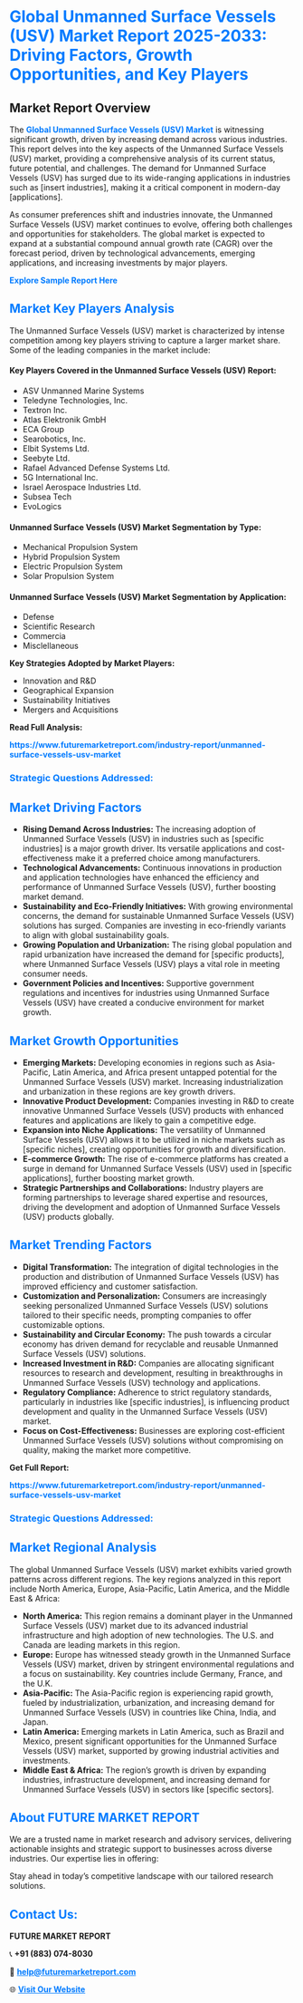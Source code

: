 <h1 style="color: #007BFF;">Global Unmanned Surface Vessels (USV) Market Report 2025-2033: Driving Factors, Growth Opportunities, and Key Players</h1>

<section id="overview">
<h2>Market Report Overview</h2>
<p>The <a href="https://www.futuremarketreport.com/industry-report/unmanned-surface-vessels-usv-market" style="color: #007BFF; text-decoration: none;"><strong>Global Unmanned Surface Vessels (USV) Market</strong></a> is witnessing significant growth, driven by increasing demand across various industries. This report delves into the key aspects of the Unmanned Surface Vessels (USV) market, providing a comprehensive analysis of its current status, future potential, and challenges. The demand for Unmanned Surface Vessels (USV) has surged due to its wide-ranging applications in industries such as [insert industries], making it a critical component in modern-day [applications].</p>
<p>As consumer preferences shift and industries innovate, the Unmanned Surface Vessels (USV) market continues to evolve, offering both challenges and opportunities for stakeholders. The global market is expected to expand at a substantial compound annual growth rate (CAGR) over the forecast period, driven by technological advancements, emerging applications, and increasing investments by major players.</p>
</section>

<section id="overview">
<p><a href="https://www.futuremarketreport.com/request-sample/reportId=57776" style="color: #007BFF; text-decoration: none;"><strong>Explore Sample Report Here</strong></a></p>
</section>

<section id="key-players">
<h2 style="color: #007BFF;">Market Key Players Analysis</h2>
<p>The Unmanned Surface Vessels (USV) market is characterized by intense competition among key players striving to capture a larger market share. Some of the leading companies in the market include:</p>
<h4>Key Players Covered in the Unmanned Surface Vessels (USV) Report:</h4>
<ul><li>ASV Unmanned Marine Systems</li><li>Teledyne Technologies, Inc.</li><li>Textron Inc.</li><li>Atlas Elektronik GmbH</li><li>ECA Group</li><li>Searobotics, Inc.</li><li>Elbit Systems Ltd.</li><li>Seebyte Ltd.</li><li>Rafael Advanced Defense Systems Ltd.</li><li>5G International Inc.</li><li>Israel Aerospace Industries Ltd.</li><li>Subsea Tech</li><li>EvoLogics</li></ul>
<h4>Unmanned Surface Vessels (USV) Market Segmentation by Type:</h4>
<ul><li>Mechanical Propulsion System</li><li>Hybrid Propulsion System</li><li>Electric Propulsion System</li><li>Solar Propulsion System</li></ul>

<h4>Unmanned Surface Vessels (USV) Market Segmentation by Application:</h4>
<ul><li>Defense</li><li>Scientific Research</li><li>Commercia</li><li>Misclellaneous</li></ul>
<p><strong>Key Strategies Adopted by Market Players:</strong></p>
<ul>
<li>Innovation and R&D</li>
<li>Geographical Expansion</li>
<li>Sustainability Initiatives</li>
<li>Mergers and Acquisitions</li>
</ul>
</section>

<section>
<p><strong>Read Full Analysis: </strong></p><a href="https://www.futuremarketreport.com/industry-report/unmanned-surface-vessels-usv-market" style="color: #007BFF; text-decoration: none;"><strong>https://www.futuremarketreport.com/industry-report/unmanned-surface-vessels-usv-market</strong></a>
<h3 style="color: #007BFF;">Strategic Questions Addressed:</h3>
</section>

<section id="driving-factors">
<h2 style="color: #007BFF;">Market Driving Factors</h2>
<ul>
<li><strong>Rising Demand Across Industries:</strong> The increasing adoption of Unmanned Surface Vessels (USV) in industries such as [specific industries] is a major growth driver. Its versatile applications and cost-effectiveness make it a preferred choice among manufacturers.</li>
<li><strong>Technological Advancements:</strong> Continuous innovations in production and application technologies have enhanced the efficiency and performance of Unmanned Surface Vessels (USV), further boosting market demand.</li>
<li><strong>Sustainability and Eco-Friendly Initiatives:</strong> With growing environmental concerns, the demand for sustainable Unmanned Surface Vessels (USV) solutions has surged. Companies are investing in eco-friendly variants to align with global sustainability goals.</li>
<li><strong>Growing Population and Urbanization:</strong> The rising global population and rapid urbanization have increased the demand for [specific products], where Unmanned Surface Vessels (USV) plays a vital role in meeting consumer needs.</li>
<li><strong>Government Policies and Incentives:</strong> Supportive government regulations and incentives for industries using Unmanned Surface Vessels (USV) have created a conducive environment for market growth.</li>
</ul>
</section>

<section id="growth-opportunities">
<h2 style="color: #007BFF;">Market Growth Opportunities</h2>
<ul>
<li><strong>Emerging Markets:</strong> Developing economies in regions such as Asia-Pacific, Latin America, and Africa present untapped potential for the Unmanned Surface Vessels (USV) market. Increasing industrialization and urbanization in these regions are key growth drivers.</li>
<li><strong>Innovative Product Development:</strong> Companies investing in R&D to create innovative Unmanned Surface Vessels (USV) products with enhanced features and applications are likely to gain a competitive edge.</li>
<li><strong>Expansion into Niche Applications:</strong> The versatility of Unmanned Surface Vessels (USV) allows it to be utilized in niche markets such as [specific niches], creating opportunities for growth and diversification.</li>
<li><strong>E-commerce Growth:</strong> The rise of e-commerce platforms has created a surge in demand for Unmanned Surface Vessels (USV) used in [specific applications], further boosting market growth.</li>
<li><strong>Strategic Partnerships and Collaborations:</strong> Industry players are forming partnerships to leverage shared expertise and resources, driving the development and adoption of Unmanned Surface Vessels (USV) products globally.</li>
</ul>
</section>

<section id="trending-factors">
<h2 style="color: #007BFF;">Market Trending Factors</h2>
<ul>
<li><strong>Digital Transformation:</strong> The integration of digital technologies in the production and distribution of Unmanned Surface Vessels (USV) has improved efficiency and customer satisfaction.</li>
<li><strong>Customization and Personalization:</strong> Consumers are increasingly seeking personalized Unmanned Surface Vessels (USV) solutions tailored to their specific needs, prompting companies to offer customizable options.</li>
<li><strong>Sustainability and Circular Economy:</strong> The push towards a circular economy has driven demand for recyclable and reusable Unmanned Surface Vessels (USV) solutions.</li>
<li><strong>Increased Investment in R&D:</strong> Companies are allocating significant resources to research and development, resulting in breakthroughs in Unmanned Surface Vessels (USV) technology and applications.</li>
<li><strong>Regulatory Compliance:</strong> Adherence to strict regulatory standards, particularly in industries like [specific industries], is influencing product development and quality in the Unmanned Surface Vessels (USV) market.</li>
<li><strong>Focus on Cost-Effectiveness:</strong> Businesses are exploring cost-efficient Unmanned Surface Vessels (USV) solutions without compromising on quality, making the market more competitive.</li>
</ul>
</section>

<section>
<p><strong>Get Full Report: </strong></p><a href="https://www.futuremarketreport.com/industry-report/unmanned-surface-vessels-usv-market" style="color: #007BFF; text-decoration: none;"><strong>https://www.futuremarketreport.com/industry-report/unmanned-surface-vessels-usv-market</strong></a>
<h3 style="color: #007BFF;">Strategic Questions Addressed:</h3>
</section>


<section id="regional-analysis">
<h2 style="color: #007BFF;">Market Regional Analysis</h2>
<p>The global Unmanned Surface Vessels (USV) market exhibits varied growth patterns across different regions. The key regions analyzed in this report include North America, Europe, Asia-Pacific, Latin America, and the Middle East & Africa:</p>
<ul>
<li><strong>North America:</strong> This region remains a dominant player in the Unmanned Surface Vessels (USV) market due to its advanced industrial infrastructure and high adoption of new technologies. The U.S. and Canada are leading markets in this region.</li>
<li><strong>Europe:</strong> Europe has witnessed steady growth in the Unmanned Surface Vessels (USV) market, driven by stringent environmental regulations and a focus on sustainability. Key countries include Germany, France, and the U.K.</li>
<li><strong>Asia-Pacific:</strong> The Asia-Pacific region is experiencing rapid growth, fueled by industrialization, urbanization, and increasing demand for Unmanned Surface Vessels (USV) in countries like China, India, and Japan.</li>
<li><strong>Latin America:</strong> Emerging markets in Latin America, such as Brazil and Mexico, present significant opportunities for the Unmanned Surface Vessels (USV) market, supported by growing industrial activities and investments.</li>
<li><strong>Middle East & Africa:</strong> The region’s growth is driven by expanding industries, infrastructure development, and increasing demand for Unmanned Surface Vessels (USV) in sectors like [specific sectors].</li>
</ul>
</section>

<footer>
<h2 style="color: #007BFF;">About FUTURE MARKET REPORT</h2>
<p>We are a trusted name in market research and advisory services, delivering actionable insights and strategic support to businesses across diverse industries. Our expertise lies in offering:</p>

<p>Stay ahead in today’s competitive landscape with our tailored research solutions.</p>

<h2 style="color: #007BFF;">Contact Us:</h2>
<p><strong>FUTURE MARKET REPORT</strong></p>
<p>📞 <strong>+91 (883) 074-8030</strong></p>
<p>📧 <strong><a href="mailto:help@futuremarketreport.com" style="color: #007BFF;">help@futuremarketreport.com</a></strong></p>
<p>🌐 <strong><a href="https://www.futuremarketreport.com/" style="color: #007BFF;">Visit Our Website</a></strong></p>
</footer>